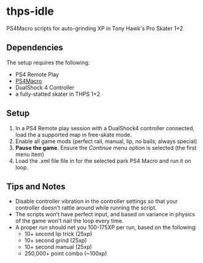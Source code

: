 # thps-idle

PS4Macro scripts for auto-grinding XP in Tony Hawk's Pro Skater 1+2

## Dependencies

The setup requires the following:

- PS4 Remote Play
- [PS4Macro](https://github.com/komefai/PS4Macro)
- DualShock 4 Controller
- a fully-statted skater in THPS 1+2

## Setup

1. In a PS4 Remote play session with a DualShock4 controller connected, load the a supported map in free-skate mode.
1. Enable all game mods (perfect rail, manual, lip, no bails, always special)
1. **Pause the game**. Ensure the *_Continue_* menu option is selected (the first menu item)
1. Load the .xml file file in for the selected park PS4 Macro and run it on loop.

## Tips and Notes

- Disable controller vibration in the controller settings so that your controller doesn't rattle around while running the script.
- The scripts won't have perfect input, and based on variance in physics of the game won't nail the loop every time. 
- A proper run should net you 100-175XP per run, based on the following:
  - 10+ second lip trick (25xp)
  - 10+ second grind (25xp)
  - 10+ second manual (25xp)
  - 250,000+ point combo (~100xp)
  
 

